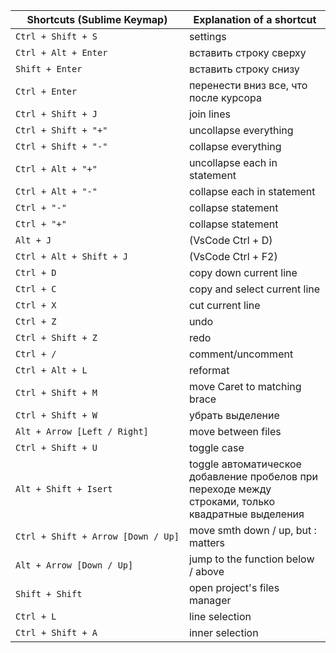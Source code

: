 | Shortcuts (Sublime Keymap)                           | Explanation of a shortcut                                                            |
| ---- | --- |
| `Ctrl + Shift + S`                 | settings                                                     |
| `Ctrl + Alt + Enter`               | вставить строку сверху                                       |
| `Shift + Enter`                    | вставить строку снизу                                        |
| `Ctrl + Enter`                     | перенести вниз все, что после курсора                        |
| `Ctrl + Shift + J`                 | join lines                                                   |
| `Ctrl + Shift + "+"`               | uncollapse everything                                        |
| `Ctrl + Shift + "-"`               | collapse everything                                          |
| `Ctrl + Alt + "+"`                 | uncollapse each in statement                                 |
| `Ctrl + Alt + "-"`                 | collapse each in statement                                   |
| `Ctrl + "-"`                       | collapse statement                                           |
| `Ctrl + "+"`                       | collapse statement                                           |
| `Alt + J`                          | (VsCode Ctrl + D)                                            |
| `Ctrl + Alt + Shift + J`           | (VsCode Ctrl + F2)                                           |
| `Ctrl + D`                         | copy down current line                                       |
| `Ctrl + C`                         | copy and select current line                                 |
| `Ctrl + X`                         | cut current line                                             |
| `Ctrl + Z`                         | undo                                                         |
| `Ctrl + Shift + Z`                 | redo                                                         |
| `Ctrl + /`                         | comment/uncomment                                            |
| `Ctrl + Alt + L`                   | reformat                                                     |
| `Ctrl + Shift + M`                 | move Caret to matching brace                                 |
| `Ctrl + Shift + W`                 | убрать выделение                                             |
| `Alt + Arrow [Left / Right]`       | move between files                                           |
| `Ctrl + Shift + U`                 | toggle case                                                  |
| `Alt + Shift + Isert`              | toggle автоматическое добавление пробелов при переходе между строками, только квадратные выделения |
| `Ctrl + Shift + Arrow [Down / Up]` | move smth down / up, but : matters                           |
| `Alt + Arrow [Down / Up]`          | jump to the function below / above                           |
| `Shift + Shift`                    | open project's files manager                                 |
| `Ctrl + L`                         | line selection                                               |
| `Ctrl + Shift + A`                 | inner selection                                              |